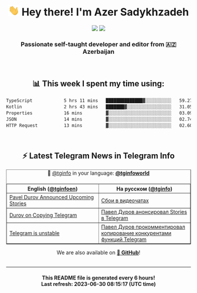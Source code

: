 <div align="center">
	<div>
		<h1>
      <img src="./assets/hi.gif" width="30px"> Hey there! I'm Azer Sadykhzadeh
    </h1>
    <img height="18" src="https://komarev.com/ghpvc/?username=sadykhzadeh&label=Views&color=2081c1&style=flat-square" />
		<a href="https://wakatime.com/Azer"> <img height="18" src="https://wakatime.com/badge/user/f80ae27a-c328-426f-a381-bc84136e2dd6.svg" /> </a>
    <h3>
      Passionate self-taught developer and editor from 🇦🇿 Azerbaijan
    </h3>
  </div>
  <br>

<h2>📊 This week I spent my time using:</h2>

<!--START_SECTION:waka-->

```txt
TypeScript            5 hrs 11 mins   ██████████████▓░░░░░░░░░░   59.27 %
Kotlin                2 hrs 43 mins   ███████▓░░░░░░░░░░░░░░░░░   31.05 %
Properties            16 mins         ▓░░░░░░░░░░░░░░░░░░░░░░░░   03.09 %
JSON                  14 mins         ▓░░░░░░░░░░░░░░░░░░░░░░░░   02.74 %
HTTP Request          13 mins         ▓░░░░░░░░░░░░░░░░░░░░░░░░   02.60 %
```

<!--END_SECTION:waka-->

<br>

<h2>⚡️ Latest Telegram News in Telegram Info</h2>
  <table border>
		<tr>
			<th width="50%">English (<a href="https://t.me/tginfoen">@tginfoen</a>)</th>
			<th>На русском (<a href="https://t.me/tginfo">@tginfo</a>)</th>
		</tr>
		<caption>🚩 <a href="https://t.me/tginfo">@tginfo</a> in your language: <a href="https://t.me/tginfoworld"><b>@tginfoworld</b></a><caption/>
  <tr><td><a href="https://t.me/tginfoen/1665">Pavel Durov Announced Upcoming Stories</a></td>
    <td><a href="https://t.me/tginfo/3683">Сбои в видеочатах</a></td></tr><tr><td><a href="https://t.me/tginfoen/1664">Durov on Copying Telegram</a></td>
    <td><a href="https://t.me/tginfo/3682">Павел Дуров анонсировал Stories в Telegram </a></td></tr><tr><td><a href="https://t.me/tginfoen/1663">Telegram is unstable</a></td>
    <td><a href="https://t.me/tginfo/3681">Павел Дуров прокомментировал копирование конкурентами функций Telegram</a></td></tr>
</table>
We are also available on <a href="https://github.com/tginfo"><b>🐙 GitHub</b></a>!
</div>

<br>
<hr>
<h4 align="center">This README file is generated <b>every 6 hours</b>!</br>Last refresh: <b>2023-06-30 08:15:17 (UTC time)</b></h4>
